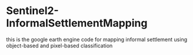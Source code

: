 # Sentinel2-InformalSettlementMapping
this is the google earth engine code for mapping informal settlement using object-based and pixel-based classification
